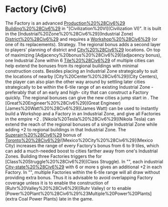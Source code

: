# Factory (Civ6)

The Factory is an advanced [Production%20%28Civ6%29](production) [Building%20%28Civ6%29](building) in "[Civilization%20VI](Civilization VI)". It is built in the [Industrial%20Zone%20%28Civ6%29](Industrial Zone) [District%20%28Civ6%29](district) and requires a [Workshop%20%28Civ6%29](Workshop) (or one of its replacements).
Strategy.
The regional bonus adds a second layer to players' planning of district and [City%20%28Civ6%29](city) locations. On top of maximizing [Adjacency%20bonus%20%28Civ6%29](adjacency bonus), one Industrial Zone within 6 [Tile%20%28Civ6%29](tiles) of multiple cities can help extend the bonuses from its regional buildings with minimal construction costs. Besides placing an Industrial Zone strategically to suit the locations of nearby [City%20Center%20%28Civ6%29](City Centers), the player can also plan the other way around by settling later cities strategically to be within the 6-tile range of an existing Industrial Zone - preferably that of an early and high- city that can construct a Factory quickly. The regional bonuses can give the new cities a jump start in .
The [Great%20Engineer%20%28Civ6%29](Great Engineer) [James%20Watt%20%28Civ6%29](James Watt) can be used to instantly build a Workshop and a Factory in an Industrial Zone, and give all Factories in the empire +2 . [Nikola%20Tesla%20%28Civ6%29](Nikola Tesla) can extend the reach of the regional bonuses of a single Industrial Zone while adding +2 to regional buildings in that Industrial Zone. The [Suzerain%20%28Civ6%29](Suzerain) bonus of [Toronto%20%28Civ6%29](Toronto)/[Mexico%20City%20%28Civ6%29](Mexico City) increases the range of every Factory's bonus from 6 to 9 tiles, which can add a much-needed boost to cities farther away from one's Industrial Zones.
Building three Factories triggers the for [Class%20Struggle%20%28Civ6%29](Class Struggle).
In "", each industrial [City-state%20%28Civ6%29](city-state) with 6 or more s gives an additional +2 in each Factory.
In "", multiple Factories within the 6-tile range will all draw without providing extra bonus. Thus it is advisable to avoid overlapping Factory coverage unless it is to enable the construction of [Ruhr%20Valley%20%28Civ6%29](Ruhr Valley) or to enable [Power%20Plant%20%28Civ6%29%23Multiple%20Power%20Plants](extra Coal Power Plants) late in the game.